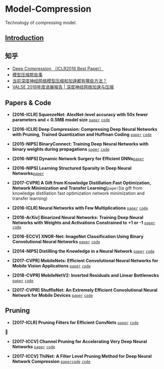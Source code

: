 # Model-Compression
Technology of compressing model.

## [Introduction](https://cloud.tencent.com/developer/article/1005738)

## 知乎

- [Deep Compression （ICLR2016 Best Paper）](https://zhuanlan.zhihu.com/p/21574328)
- [模型压缩那些事](https://zhuanlan.zhihu.com/p/28439056)
- [当前深度神经网络模型压缩和加速都有哪些方法？](https://zhuanlan.zhihu.com/p/36051603)
- [VALSE 2018年度进展报告 | 深度神经网络加速与压缩](https://zhuanlan.zhihu.com/p/36616989)

## Papers & Code
- __[2016-ICLR] SqueezeNet: AlexNet-level accuracy with 50x fewer parameters and < 0.5MB model size__ [`paper`](https://arxiv.org/pdf/1602.07360.pdf)
[`code`](https://github.com/DeepScale/SqueezeNet)

- __[2016-ICLR] Deep Compression: Compressing Deep Neural Networks with Pruning, Trained Quantization and Huffman Coding__ [`paper`](https://arxiv.org/pdf/1510.00149.pdf)
[`code`](https://github.com/songhan/Deep-Compression-AlexNet)

- __[2015-NIPS] BinaryConnect: Training Deep Neural Networks with binary weights during propagations__ [`paper`](http://papers.nips.cc/paper/5647-binaryconnect-training-deep-neural-networks-with-binary-weights-during-propagations.pdf)
[`code`](https://github.com/MatthieuCourbariaux/BinaryConnect)

- __[2016-NIPS] Dynamic Network Surgery for Efficient DNNs__[`paper`](http://papers.nips.cc/paper/6165-dynamic-network-surgery-for-efficient-dnns.pdf)

- __[2016-NIPS] Learning Structured Sparsity in Deep Neural Networks__[`paper`](http://papers.nips.cc/paper/6504-learning-structured-sparsity-in-deep-neural-networks.pdf)

- __[2017-CVPR] A Gift from Knowledge Distillation:Fast Optimization, Network Minimization and Transfer Learning__[`paper`](a gift from knowledge distillation fast optimization network minimization and transfer learning)

- __[2016-ICLR] Neural Networks with Few Multiplications__ [`paper`](https://arxiv.org/pdf/1510.03009.pdf)
[`code`](https://github.com/hantek/BinaryConnect)

- __[2016-ArXiv] Binarized Neural Networks: Training Deep Neural Networks with Weights and Activations Constrained to +1 or -1__ [`paper`](https://arxiv.org/pdf/1602.02830.pdf)
[`code`](https://github.com/MatthieuCourbariaux/BinaryNet)


- __[2016-ECCV] XNOR-Net: ImageNet Classification Using Binary Convolutional Neural Networks__ [`paper`](https://arxiv.org/pdf/1603.05279.pdf)
[`code`](https://github.com/allenai/XNOR-Net)

- __[2014-NIPS] Distilling the Knowledge in a Neural Network__ [`paper`](https://arxiv.org/pdf/1503.02531.pdf)
[`code`](https://github.com/allenai/XNOR-Net)

- __[2017-CVPR] MobileNets: Efficient Convolutional Neural Networks for Mobile Vision Applications__ [`paper`](https://arxiv.org/pdf/1704.04861.pdf)
[`code`](https://github.com/Zehaos/MobileNet)

- __[2018-CVPR] MobileNetV2: Inverted Residuals and Linear Bottlenecks__ [`paper`](https://arxiv.org/pdf/1801.04381.pdf)
[`code`](https://github.com/MG2033/MobileNet-V2)

- __[2017-CVPR] ShuffleNet: An Extremely Efficient Convolutional Neural Network for Mobile Devices__ [`paper`](https://arxiv.org/pdf/1707.01083.pdf) [`code`](https://github.com/MG2033/ShuffleNet)

## Pruning
- __[2017-ICLR] Pruning Filters for Efficient ConvNets__ [`paper`](https://arxiv.org/pdf/1608.08710.pdf)
[`code`](https://github.com/slothkong/DNN-Pruning)

🌟
- __[2017-ICCV] Channel Pruning for Accelerating Very Deep Neural Networks__ [`paper`](https://arxiv.org/pdf/1707.06168.pdf)
[`code`](https://github.com/yihui-he/channel-pruning)

- __[2017-ICCV] ThiNet: A Filter Level Pruning Method for Deep Neural Network Compression__ [`paper`](https://arxiv.org/pdf/1707.06168.pdf)[`code`](https://github.com/Roll920/ThiNet)
[`code`](https://github.com/MG2033/MobileNet-V2)






